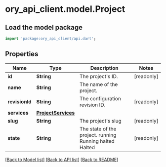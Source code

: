 # ory_api_client.model.Project

## Load the model package
```dart
import 'package:ory_api_client/api.dart';
```

## Properties
Name | Type | Description | Notes
------------ | ------------- | ------------- | -------------
**id** | **String** | The project's ID. | [readonly] 
**name** | **String** | The name of the project. | 
**revisionId** | **String** | The configuration revision ID. | [readonly] 
**services** | [**ProjectServices**](ProjectServices.md) |  | 
**slug** | **String** | The project's slug | [readonly] 
**state** | **String** | The state of the project. running Running halted Halted | [readonly] 

[[Back to Model list]](../README.md#documentation-for-models) [[Back to API list]](../README.md#documentation-for-api-endpoints) [[Back to README]](../README.md)


